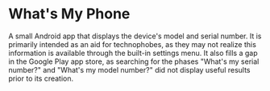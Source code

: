 # What's My Phone

A small Android app that displays the device's model and serial number. It is primarily intended as an aid for
technophobes, as they may not realize this information is available through the built-in settings menu. It also fills a
gap in the Google Play app store, as searching for the phases "What's my serial number?" and "What's my model number?"
did not display useful results prior to its creation.
